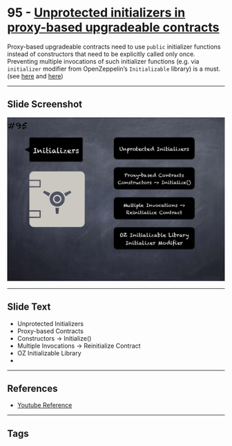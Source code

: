 # 95 - [Unprotected initializers in proxy-based upgradeable contracts](Unprotected%20initializers%20in%20proxy-based%20upgradeable%20contracts.md)
Proxy-based upgradeable contracts need to use `public` initializer functions instead of constructors that need to be explicitly called only once. Preventing multiple invocations of such initializer functions (e.g. via `initializer` modifier from OpenZeppelin’s `Initializable` library) is a must. (see [here](https://docs.openzeppelin.com/upgrades-plugins/1.x/writing-upgradeable#initializers) and [here](https://github.com/crytic/slither/wiki/Upgradeability-Checks#initializer-is-not-called))

___
## Slide Screenshot
![095.png](../../images/pitfalls_and_best_practices101/095.png)
___
## Slide Text
- Unprotected Initializers
- Proxy-based Contracts 
- Constructors -> Initialize()
- Multiple Invocations -> Reinitialize Contract
- OZ Initializable Library
- 
___
## References
- [Youtube Reference](https://youtu.be/vyWLO5Dlg50?t=756)
___
## Tags